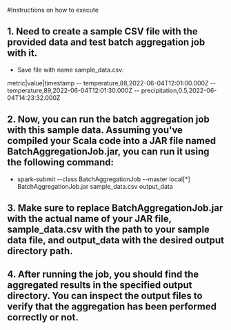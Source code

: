 #Instructions on how to execute

## 1. Need to create a sample CSV file with the provided data and test batch aggregation job with it.

- Save file with name sample_data.csv:

metric|value|timestamp
-- temperature,88,2022-06-04T12:01:00.000Z
-- temperature,89,2022-06-04T12:01:30.000Z
-- precipitation,0.5,2022-06-04T14:23:32.000Z  

## 2. Now, you can run the batch aggregation job with this sample data. Assuming you've compiled your Scala code into a JAR file named BatchAggregationJob.jar, you can run it using the following command:

-  spark-submit --class BatchAggregationJob --master local[*] BatchAggregationJob.jar sample_data.csv output_data

## 3. Make sure to replace BatchAggregationJob.jar with the actual name of your JAR file, sample_data.csv with the path to your sample data file, and output_data with the desired output directory path.

## 4. After running the job, you should find the aggregated results in the specified output directory. You can inspect the output files to verify that the aggregation has been performed correctly or not.

